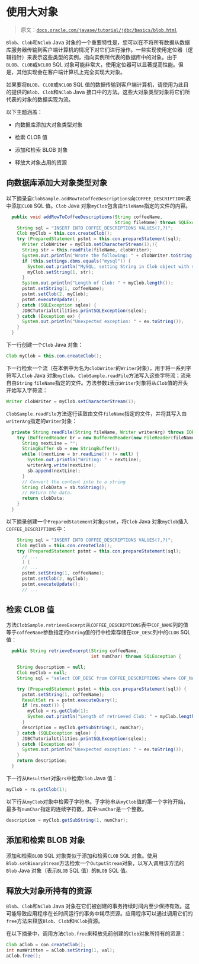 # 使用大对象

> 原文：[`docs.oracle.com/javase/tutorial/jdbc/basics/blob.html`](https://docs.oracle.com/javase/tutorial/jdbc/basics/blob.html)

`Blob`、`Clob`和`NClob` Java 对象的一个重要特性是，您可以在不将所有数据从数据库服务器传输到客户端计算机的情况下对它们进行操作。一些实现使用定位器（逻辑指针）来表示这些类型的实例，指向实例所代表的数据库中的对象。由于`BLOB`、`CLOB`或`NCLOB` SQL 对象可能非常大，使用定位器可以显著提高性能。但是，其他实现会在客户端计算机上完全实现大对象。

如果要将`BLOB`、`CLOB`或`NCLOB` SQL 值的数据传输到客户端计算机，请使用为此目的提供的`Blob`、`Clob`和`NClob` Java 接口中的方法。这些大对象类型对象将它们所代表的对象的数据实现为流。

以下主题涵盖：

+   向数据库添加大对象类型对象

+   检索 CLOB 值

+   添加和检索 BLOB 对象

+   释放大对象占用的资源

## 向数据库添加大对象类型对象

以下摘录自`ClobSample.addRowToCoffeeDescriptions`向`COFFEE_DESCRIPTIONS`表中添加`CLOB` SQL 值。`Clob` Java 对象`myClob`包含由`fileName`指定的文件的内容。

```java
  public void addRowToCoffeeDescriptions(String coffeeName,
                                         String fileName) throws SQLException {
    String sql = "INSERT INTO COFFEE_DESCRIPTIONS VALUES(?,?)";
    Clob myClob = this.con.createClob();
    try (PreparedStatement pstmt = this.con.prepareStatement(sql);
      Writer clobWriter = myClob.setCharacterStream(1);){
      String str = this.readFile(fileName, clobWriter);
      System.out.println("Wrote the following: " + clobWriter.toString());
      if (this.settings.dbms.equals("mysql")) {
        System.out.println("MySQL, setting String in Clob object with setString method");
        myClob.setString(1, str);
      }
      System.out.println("Length of Clob: " + myClob.length());
      pstmt.setString(1, coffeeName);
      pstmt.setClob(2, myClob);
      pstmt.executeUpdate();
    } catch (SQLException sqlex) {
      JDBCTutorialUtilities.printSQLException(sqlex);
    } catch (Exception ex) {
      System.out.println("Unexpected exception: " + ex.toString());
    }
  }

```

下一行创建一个`Clob` Java 对象：

```java
Clob myClob = this.con.createClob();

```

下一行检索一个流（在本例中为名为`clobWriter`的`Writer`对象），用于将一系列字符写入`Clob` Java 对象`myClob`。`ClobSample.readFile`方法写入这些字符流；流来自由`String` `fileName`指定的文件。方法参数`1`表示`Writer`对象将从`Clob`值的开头开始写入字符流：

```java
Writer clobWriter = myClob.setCharacterStream(1);

```

`ClobSample.readFile`方法逐行读取由文件`fileName`指定的文件，并将其写入由`writerArg`指定的`Writer`对象：

```java
  private String readFile(String fileName, Writer writerArg) throws IOException {
    try (BufferedReader br = new BufferedReader(new FileReader(fileName))) {
      String nextLine = "";
      StringBuffer sb = new StringBuffer();
      while ((nextLine = br.readLine()) != null) {
        System.out.println("Writing: " + nextLine);
        writerArg.write(nextLine);
        sb.append(nextLine);
      }
      // Convert the content into to a string
      String clobData = sb.toString();
	  // Return the data.
      return clobData;
	}
  }

```

以下摘录创建一个`PreparedStatement`对象`pstmt`，将`Clob` Java 对象`myClob`插入`COFFEE_DESCRIPTIONS`中：

```java
    String sql = "INSERT INTO COFFEE_DESCRIPTIONS VALUES(?,?)";
    Clob myClob = this.con.createClob();
    try (PreparedStatement pstmt = this.con.prepareStatement(sql);
      // ...
      ) {
      // ...
      pstmt.setString(1, coffeeName);
      pstmt.setClob(2, myClob);
      pstmt.executeUpdate();
      // ...

```

## 检索 CLOB 值

方法`ClobSample.retrieveExcerpt`从`COFFEE_DESCRIPTIONS`表中`COF_NAME`列的值等于`coffeeName`参数指定的`String`值的行中检索存储在`COF_DESC`列中的`CLOB` SQL 值：

```java
  public String retrieveExcerpt(String coffeeName,
                                int numChar) throws SQLException {

    String description = null;
    Clob myClob = null;
    String sql = "select COF_DESC from COFFEE_DESCRIPTIONS where COF_NAME = ?";

    try (PreparedStatement pstmt = this.con.prepareStatement(sql)) {
      pstmt.setString(1, coffeeName);
      ResultSet rs = pstmt.executeQuery();
      if (rs.next()) {
        myClob = rs.getClob(1);
        System.out.println("Length of retrieved Clob: " + myClob.length());
      }
      description = myClob.getSubString(1, numChar);
    } catch (SQLException sqlex) {
      JDBCTutorialUtilities.printSQLException(sqlex);
    } catch (Exception ex) {
      System.out.println("Unexpected exception: " + ex.toString());
    }
    return description;
  }

```

下一行从`ResultSet`对象`rs`中检索`Clob` Java 值：

```java
myClob = rs.getClob(1);

```

以下行从`myClob`对象中检索子字符串。子字符串从`myClob`值的第一个字符开始，最多有`numChar`指定的连续字符数，其中`numChar`是一个整数。

```java
description = myClob.getSubString(1, numChar);

```

## 添加和检索 BLOB 对象

添加和检索`BLOB` SQL 对象类似于添加和检索`CLOB` SQL 对象。使用`Blob.setBinaryStream`方法检索一个`OutputStream`对象，以写入调用该方法的`Blob` Java 对象（表示`BLOB` SQL 值）的`BLOB` SQL 值。

## 释放大对象所持有的资源

`Blob`、`Clob`和`NClob` Java 对象在它们被创建的事务持续时间内至少保持有效。这可能导致应用程序在长时间运行的事务中耗尽资源。应用程序可以通过调用它们的`free`方法来释放`Blob`、`Clob`和`NClob`资源。

在以下摘录中，调用方法`Clob.free`来释放先前创建的`Clob`对象所持有的资源：

```java
Clob aClob = con.createClob();
int numWritten = aClob.setString(1, val);
aClob.free();

```
